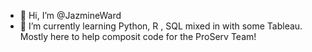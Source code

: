 - 👋 Hi, I’m @JazmineWard
- 🌱 I’m currently learning Python, R , SQL mixed in with some Tableau. Mostly here to help composit code for the ProServ Team! 



